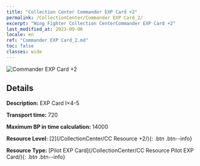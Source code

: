 ```yaml
---
title: "Collection Center Commander EXP Card +2"
permalink: /CollectionCenter/Commander EXP Card_2/
excerpt: "Wing Fighter Collection CenterCommander EXP Card +2"
last_modified_at: 2023-09-06
locale: en
ref: "Commander EXP Card_2.md"
toc: false
classes: wide
---
```



![Commander EXP Card +2](/images/cc/CC_Pilot_EXP_Card_2.png)

## Details

  **Description:** EXP Card I×4-5

  **Transport time:** 720

  **Maximum BP in time calculation:** 14000

  **Resource Level:** [2](/CollectionCenter/CC Resource +2/){: .btn .btn--info}

  **Resource Type:** [Pilot EXP Card](/CollectionCenter/CC Resource Pilot EXP Card/){: .btn .btn--info}

